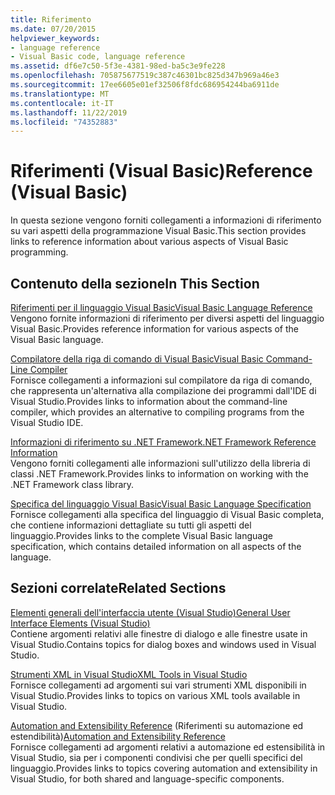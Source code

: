 ```yaml
---
title: Riferimento
ms.date: 07/20/2015
helpviewer_keywords:
- language reference
- Visual Basic code, language reference
ms.assetid: df6e7c50-5f3e-4381-98ed-ba5c3e9fe228
ms.openlocfilehash: 705875677519c387c46301bc825d347b969a46e3
ms.sourcegitcommit: 17ee6605e01ef32506f8fdc686954244ba6911de
ms.translationtype: MT
ms.contentlocale: it-IT
ms.lasthandoff: 11/22/2019
ms.locfileid: "74352883"
---
```

# <a name="reference-visual-basic"></a><span data-ttu-id="21e9d-102">Riferimenti (Visual Basic)</span><span class="sxs-lookup"><span data-stu-id="21e9d-102">Reference (Visual Basic)</span></span>
<span data-ttu-id="21e9d-103">In questa sezione vengono forniti collegamenti a informazioni di riferimento su vari aspetti della programmazione Visual Basic.</span><span class="sxs-lookup"><span data-stu-id="21e9d-103">This section provides links to reference information about various aspects of Visual Basic programming.</span></span>  
  
## <a name="in-this-section"></a><span data-ttu-id="21e9d-104">Contenuto della sezione</span><span class="sxs-lookup"><span data-stu-id="21e9d-104">In This Section</span></span>  
 [<span data-ttu-id="21e9d-105">Riferimenti per il linguaggio Visual Basic</span><span class="sxs-lookup"><span data-stu-id="21e9d-105">Visual Basic Language Reference</span></span>](../../visual-basic/language-reference/index.md)  
 <span data-ttu-id="21e9d-106">Vengono fornite informazioni di riferimento per diversi aspetti del linguaggio Visual Basic.</span><span class="sxs-lookup"><span data-stu-id="21e9d-106">Provides reference information for various aspects of the Visual Basic language.</span></span>  
  
 [<span data-ttu-id="21e9d-107">Compilatore della riga di comando di Visual Basic</span><span class="sxs-lookup"><span data-stu-id="21e9d-107">Visual Basic Command-Line Compiler</span></span>](../../visual-basic/reference/command-line-compiler/index.md)  
 <span data-ttu-id="21e9d-108">Fornisce collegamenti a informazioni sul compilatore da riga di comando, che rappresenta un'alternativa alla compilazione dei programmi dall'IDE di Visual Studio.</span><span class="sxs-lookup"><span data-stu-id="21e9d-108">Provides links to information about the command-line compiler, which provides an alternative to compiling programs from the Visual Studio IDE.</span></span>  
  
 [<span data-ttu-id="21e9d-109">Informazioni di riferimento su .NET Framework</span><span class="sxs-lookup"><span data-stu-id="21e9d-109">.NET Framework Reference Information</span></span>](../../visual-basic/reference/net-framework-reference-information.md)  
 <span data-ttu-id="21e9d-110">Vengono forniti collegamenti alle informazioni sull'utilizzo della libreria di classi .NET Framework.</span><span class="sxs-lookup"><span data-stu-id="21e9d-110">Provides links to information on working with the .NET Framework class library.</span></span>  
  
 [<span data-ttu-id="21e9d-111">Specifica del linguaggio Visual Basic</span><span class="sxs-lookup"><span data-stu-id="21e9d-111">Visual Basic Language Specification</span></span>](../../visual-basic/reference/language-specification/index.md)  
 <span data-ttu-id="21e9d-112">Fornisce collegamenti alla specifica del linguaggio di Visual Basic completa, che contiene informazioni dettagliate su tutti gli aspetti del linguaggio.</span><span class="sxs-lookup"><span data-stu-id="21e9d-112">Provides links to the complete Visual Basic language specification, which contains detailed information on all aspects of the language.</span></span>  
  
## <a name="related-sections"></a><span data-ttu-id="21e9d-113">Sezioni correlate</span><span class="sxs-lookup"><span data-stu-id="21e9d-113">Related Sections</span></span>  
 [<span data-ttu-id="21e9d-114">Elementi generali dell'interfaccia utente (Visual Studio)</span><span class="sxs-lookup"><span data-stu-id="21e9d-114">General User Interface Elements (Visual Studio)</span></span>](/visualstudio/ide/reference/general-user-interface-elements-visual-studio)  
 <span data-ttu-id="21e9d-115">Contiene argomenti relativi alle finestre di dialogo e alle finestre usate in Visual Studio.</span><span class="sxs-lookup"><span data-stu-id="21e9d-115">Contains topics for dialog boxes and windows used in Visual Studio.</span></span>  
  
 [<span data-ttu-id="21e9d-116">Strumenti XML in Visual Studio</span><span class="sxs-lookup"><span data-stu-id="21e9d-116">XML Tools in Visual Studio</span></span>](/visualstudio/xml-tools/xml-tools-in-visual-studio)  
 <span data-ttu-id="21e9d-117">Fornisce collegamenti ad argomenti sui vari strumenti XML disponibili in Visual Studio.</span><span class="sxs-lookup"><span data-stu-id="21e9d-117">Provides links to topics on various XML tools available in Visual Studio.</span></span>  
  
 <span data-ttu-id="21e9d-118">[Automation and Extensibility Reference](/visualstudio/extensibility/extensibility-in-visual-studio?view=vs-2015) (Riferimenti su automazione ed estendibilità)</span><span class="sxs-lookup"><span data-stu-id="21e9d-118">[Automation and Extensibility Reference](/visualstudio/extensibility/extensibility-in-visual-studio?view=vs-2015)</span></span>  
 <span data-ttu-id="21e9d-119">Fornisce collegamenti ad argomenti relativi a automazione ed estensibilità in Visual Studio, sia per i componenti condivisi che per quelli specifici del linguaggio.</span><span class="sxs-lookup"><span data-stu-id="21e9d-119">Provides links to topics covering automation and extensibility in Visual Studio, for both shared and language-specific components.</span></span>
